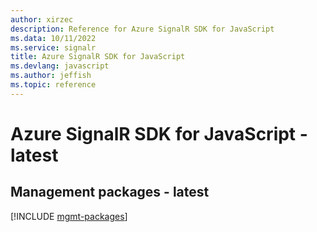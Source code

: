 ```yaml
---
author: xirzec
description: Reference for Azure SignalR SDK for JavaScript
ms.data: 10/11/2022
ms.service: signalr
title: Azure SignalR SDK for JavaScript
ms.devlang: javascript
ms.author: jeffish
ms.topic: reference
---
```

# Azure SignalR SDK for JavaScript - latest

## Management packages - latest
[!INCLUDE [mgmt-packages](signalr-mgmt-index.md)]